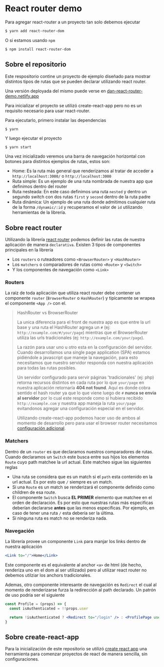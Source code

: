 # React router demo

Para agregar react-router a un proyecto tan solo debemos ejecutar
```bash
$ yarn add react-router-dom
```

O si estamos usando `npm`

```bash
$ npm install react-router-dom
```
## Sobre el repositorio

Este respositorio contine un proyecto de ejemplo diseñado para mostrar distintos tipos de rutas que se pueden declarar utilizando react router. 

Una versión deployada del mismo puede verse en [dan-react-router-demo.netlify.app](dan-react-router-demo.netlify.app)

Para inicializar el proyecto se utilizó create-react-app pero no es un requisito necesario para usar react-router.

Para ejecutarlo, primero instalar las dependencias
```bash
$ yarn
```

Y luego ejecutar el proyecto
```
$ yarn start
```

Una vez inicializado veremos una barra de navegación horizontal con botones para distintos ejemplos de rutas, estos son:

- Home: Es la ruta más general que renderizamos al tratar de acceder a `http://localhost:3000/` o `http://localhost:3000`
- Ruta simple: Es un ejemplo de una ruta nombrada de nuestra app que definimos dentro del router
- Ruta nesteada: En este caso definimos una ruta `nested` y dentro un segundo switch con dos rutas `first` y `second` dentro de la ruta padre
- Ruta dinámica: Un ejemplo de una ruta donde admitimos cualquier ruta de la forma `/dynamic/:id` y recuperamos el valor de `id` utilizando herramientas de la librería.

## Sobre react router

Utilizando la librería [react router](https://reactrouter.com/) podemos definir las rutas de nuestra aplicación de manera `declarativa`. Existen 3 tipos de componentes principales en la librería

- Los `routers` o ruteadores como `<BrowserRouter>` y `<HashRouter>`
- Los `matchers` o comparadores de rutas como `<Route>` y `<Switch>`
- Y los componentes de navegación como `<Link>`


### Routers
La raíz de toda aplicación que utiliza react router debe contener un componente `router`  (`BrowserRouter` o `HashRouter`) y tipicamente se wrapea el componente `<App />` con el.

> HashRouter vs BrowserRouter
>
> La unica diferencia para el front de nuestra app es que entre la url base y una ruta el HashRouter agrega un `#` (ej: `http://example.com/#/your/page`) mientras que el BrowserRouter utiliza las urls tradicionales (ej: `http://example.com/your/page`). 
>
> La razón para usar uno u otro esta en la configuración del servidor. Cuando desarrollamos una single page application (SPA) estamos pidiéndole a javascript que maneje la navegación, para esto necesitamos que nuestro servidor responda con nuestra aplicación para todas las rutas posibles.
>
> Un servidor configurado para servir páginas 'tradicionales' (ej: php) retorna recursos distintos en cada ruta por lo que `your/page` en nuestra aplicación retornaría **404 not found**. Aquí es donde cobra sentido el hash router ya que lo que viene luego de `#` **nunca se envia al servidor** por lo cual este responde como si hubiera recibido `http://example.com` y nuestra app maneja la ruta `your/page` evitandonos agregar una configuración especial en el servidor.
> 
> Utilizando create-react-app podemos hacer uso de ambos al momento de desarrollo pero para usar el browser router necesitamos [configuración adicional](https://create-react-app.dev/docs/deployment/#serving-apps-with-client-side-routing).

### Matchers
Dentro de un `router` es que declaramos nuestros comparadores de rutas. Cuando declaramos un `Switch` este busca entre sus hijos los elementos `Route` cuyo path matchee la url actual. Este matcheo sigue las siguientes reglas

- Una ruta se considera que es un match si el `path` esta contenido en la url actual. Es por esto que `/` siempre es un match.
- Si una `Route` es un match se renderizará el componente definido como children de esa route.
- El componente `Switch` busca **EL PRIMER** elemento que matchee en el orden de declaración. Es por esto que nuestras rutas más especificas deberían declararse **antes** que las menos especificas. Por ejemplo, en caso de tener una ruta `/` esta debería ser la última.
- Si ninguna ruta es match no se renderiza nada.

### Navegación

La librería provee un componente `Link` para manjar los links dentro de nuestra aplicación

```jsx
<Link to="/">Home</Link>
```

Este componente es el equivalente al anchor `<a>` de html (de hecho, renderiza uno en el dom al ser utilizado) pero al utilizar react router no debemos utilziar los anchors tradicionales.

Ademas, otro componente interesante de navegación es `Redirect` el cual al momento de renderizarse furza la redirección al path declarado. Un patrón de uso podría ser el siguiente

```jsx
const Profile = (props) => {
  const isAuthenticated = !!props.user

  return !isAuthenticated ? <Redirect to="/login" /> : <ProfilePage user={props.user} />
}
```
## Sobre create-react-app
Para la inicialización de este repositorio se utilizó [create react app](https://create-react-app.dev/) una herramienta para comenzar proyectos de react de manera sencilla, sin configuraciones.